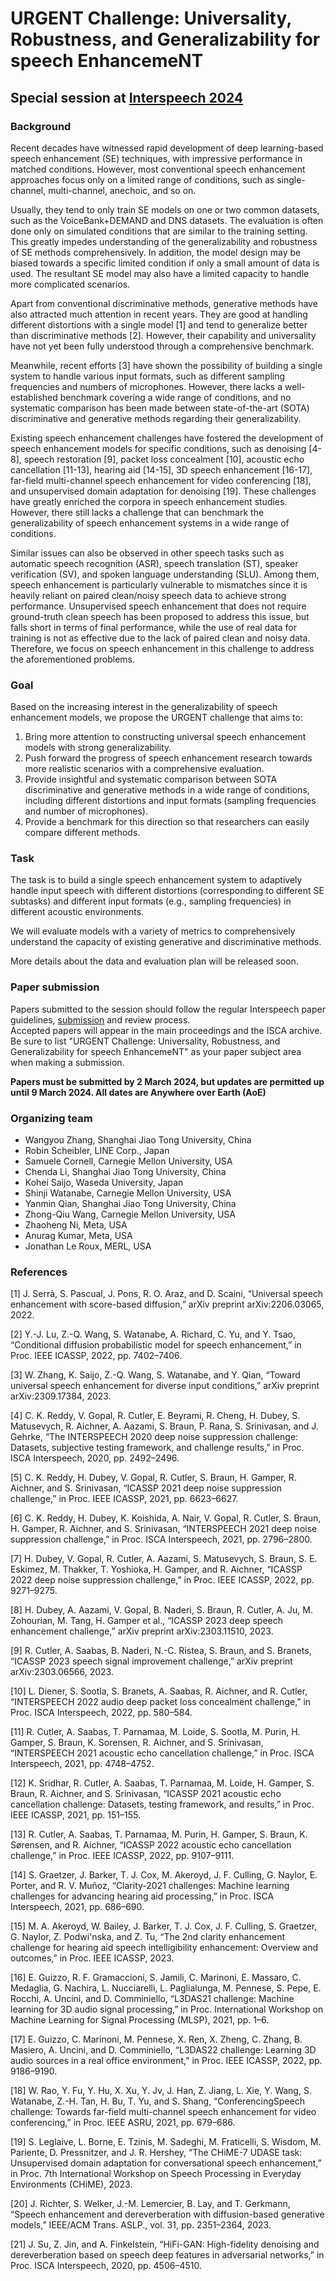 <!-- <img alt="Can Stock Photo www.canstockphoto.com / coraMax.  Used with permission." src="favicon.svg" width="40%"/> -->

# URGENT Challenge: Universality, Robustness, and Generalizability for speech EnhancemeNT
## Special session at [Interspeech 2024](https://www.interspeech2024.org) 

### Background

Recent decades have witnessed rapid development of deep learning-based speech enhancement (SE) techniques, with impressive performance in matched conditions. However, most conventional speech enhancement approaches focus only on a limited range of conditions, such as single-channel, multi-channel, anechoic, and so on.

Usually, they tend to only train SE models on one or two common datasets, such as the VoiceBank+DEMAND and DNS datasets. The evaluation is often done only on simulated conditions that are similar to the training setting. This greatly impedes understanding of the generalizability and robustness of SE methods comprehensively. In addition, the model design may be biased towards a specific limited condition if only a small amount of data is used. The resultant SE model may also have a limited capacity to handle more complicated scenarios.

Apart from conventional discriminative methods, generative methods have also attracted much attention in recent years. They are good at handling different distortions with a single model [1] and tend to generalize better than discriminative methods [2]. However, their capability and universality have not yet been fully understood through a comprehensive benchmark.

Meanwhile, recent efforts [3] have shown the possibility of building a single system to handle various input formats, such as different sampling frequencies and numbers of microphones. However, there lacks a well-established benchmark covering a wide range of conditions, and no systematic comparison has been made between state-of-the-art (SOTA) discriminative and generative methods regarding their generalizability.

Existing speech enhancement challenges have fostered the development of speech enhancement models for specific conditions, such as denoising [4-8], speech restoration [9], packet loss concealment [10], acoustic echo cancellation [11-13], hearing aid [14-15], 3D speech enhancement [16-17], far-field multi-channel speech enhancement for video conferencing [18], and unsupervised domain adaptation for denoising [19]. These challenges have greatly enriched the corpora in speech enhancement studies. However, there still lacks a challenge that can benchmark the generalizability of speech enhancement systems in a wide range of conditions.

Similar issues can also be observed in other speech tasks such as automatic speech recognition (ASR), speech translation (ST), speaker verification (SV), and spoken language understanding (SLU). Among them, speech enhancement is particularly vulnerable to mismatches since it is heavily reliant on paired clean/noisy speech data to achieve strong performance. Unsupervised speech enhancement that does not require ground-truth clean speech has been proposed to address this issue, but falls short in terms of final performance, while the use of real data for training is not as effective due to the lack of paired clean and noisy data. Therefore, we focus on speech enhancement in this challenge to address the aforementioned problems.


### Goal

Based on the increasing interest in the generalizability of speech enhancement models, we propose the URGENT challenge that aims to:
1. Bring more attention to constructing universal speech enhancement models with strong generalizability.
2. Push forward the progress of speech enhancement research towards more realistic scenarios with a comprehensive evaluation.
3. Provide insightful and systematic comparison between SOTA discriminative and generative methods in a wide range of conditions, including different distortions and input formats (sampling frequencies and number of microphones).
4. Provide a benchmark for this direction so that researchers can easily compare different methods.


### Task

The task is to build a single speech enhancement system to adaptively handle input speech with different distortions (corresponding to different SE subtasks) and different input formats (e.g., sampling frequencies) in different acoustic environments.

We will evaluate models with a variety of metrics to comprehensively understand the capacity of existing generative and discriminative methods.

More details about the data and evaluation plan will be released soon.


### Paper submission

Papers submitted to the session should follow the regular Interspeech paper guidelines, [submission](https://www.interspeech2024.org/paper-submission/) and review process.  <br> 
Accepted papers will appear in the main proceedings and the ISCA archive.  <br>
Be sure to list "URGENT Challenge: Universality, Robustness, and Generalizability for speech EnhancemeNT" as your paper subject area when making a submission. 

**Papers must be submitted by 2 March 2024, but updates are permitted up until 9 March 2024. All dates are Anywhere over Earth (AoE)**

### Organizing team

* Wangyou Zhang, Shanghai Jiao Tong University, China
* Robin Scheibler, LINE Corp., Japan
* Samuele Cornell, Carnegie Mellon University, USA
* Chenda Li, Shanghai Jiao Tong University, China
* Kohei Saijo, Waseda University, Japan
* Shinji Watanabe, Carnegie Mellon University, USA
* Yanmin Qian, Shanghai Jiao Tong University, China
* Zhong-Qiu Wang, Carnegie Mellon University, USA
* Zhaoheng Ni, Meta, USA
* Anurag Kumar, Meta, USA
* Jonathan Le Roux, MERL, USA


### References

[1] J. Serrà, S. Pascual, J. Pons, R. O. Araz, and D. Scaini, “Universal speech enhancement with score-based diffusion,” arXiv preprint arXiv:2206.03065, 2022.

[2] Y.-J. Lu, Z.-Q. Wang, S. Watanabe, A. Richard, C. Yu, and Y. Tsao, “Conditional diffusion probabilistic model for speech enhancement,” in Proc. IEEE ICASSP, 2022, pp. 7402–7406.

[3] W. Zhang, K. Saijo, Z.-Q. Wang, S. Watanabe, and Y. Qian, “Toward universal speech enhancement for diverse input conditions,” arXiv preprint arXiv:2309.17384, 2023.

[4] C. K. Reddy, V. Gopal, R. Cutler, E. Beyrami, R. Cheng, H. Dubey, S. Matusevych, R. Aichner, A. Aazami, S. Braun, P. Rana, S. Srinivasan, and J. Gehrke, “The INTERSPEECH 2020 deep noise suppression challenge: Datasets, subjective testing framework, and challenge results,” in Proc. ISCA Interspeech, 2020, pp. 2492–2496.

[5] C. K. Reddy, H. Dubey, V. Gopal, R. Cutler, S. Braun, H. Gamper, R. Aichner, and S. Srinivasan, “ICASSP 2021 deep noise suppression challenge,” in Proc. IEEE ICASSP, 2021, pp. 6623–6627.

[6] C. K. Reddy, H. Dubey, K. Koishida, A. Nair, V. Gopal, R. Cutler, S. Braun, H. Gamper, R. Aichner, and S. Srinivasan, “INTERSPEECH 2021 deep noise suppression challenge,” in Proc. ISCA Interspeech, 2021, pp. 2796–2800.

[7] H. Dubey, V. Gopal, R. Cutler, A. Aazami, S. Matusevych, S. Braun, S. E. Eskimez, M. Thakker, T. Yoshioka, H. Gamper, and R. Aichner, “ICASSP 2022 deep noise suppression challenge,” in Proc. IEEE ICASSP, 2022, pp. 9271–9275.

[8] H. Dubey, A. Aazami, V. Gopal, B. Naderi, S. Braun, R. Cutler, A. Ju, M. Zohourian, M. Tang, H. Gamper et al., “ICASSP 2023 deep speech enhancement challenge,” arXiv preprint arXiv:2303.11510, 2023.

[9] R. Cutler, A. Saabas, B. Naderi, N.-C. Ristea, S. Braun, and S. Branets, “ICASSP 2023 speech signal improvement challenge,” arXiv preprint arXiv:2303.06566, 2023.

[10] L. Diener, S. Sootla, S. Branets, A. Saabas, R. Aichner, and R. Cutler, “INTERSPEECH 2022 audio deep packet loss concealment challenge,” in Proc. ISCA Interspeech, 2022, pp. 580–584.

[11]  R. Cutler, A. Saabas, T. Parnamaa, M. Loide, S. Sootla, M. Purin, H. Gamper, S. Braun, K. Sorensen, R. Aichner, and S. Srinivasan, “INTERSPEECH 2021 acoustic echo cancellation challenge,” in Proc. ISCA Interspeech, 2021, pp. 4748–4752.

[12] K. Sridhar, R. Cutler, A. Saabas, T. Parnamaa, M. Loide, H. Gamper, S. Braun, R. Aichner, and S. Srinivasan, “ICASSP 2021 acoustic echo cancellation challenge: Datasets, testing framework, and results,” in Proc. IEEE ICASSP, 2021, pp. 151–155.

[13] R. Cutler, A. Saabas, T. Parnamaa, M. Purin, H. Gamper, S. Braun, K. Sørensen, and R. Aichner, “ICASSP 2022 acoustic echo cancellation challenge,” in Proc. IEEE ICASSP, 2022, pp. 9107–9111.

[14] S. Graetzer, J. Barker, T. J. Cox, M. Akeroyd, J. F. Culling, G. Naylor, E. Porter, and R. V. Muñoz, “Clarity-2021 challenges: Machine learning challenges for advancing hearing aid processing,” in Proc. ISCA Interspeech, 2021, pp. 686–690.

[15] M. A. Akeroyd, W. Bailey, J. Barker, T. J. Cox, J. F. Culling, S. Graetzer, G. Naylor, Z. Podwi'nska, and Z. Tu, “The 2nd clarity enhancement challenge for hearing aid speech intelligibility enhancement: Overview and outcomes,” in Proc. IEEE ICASSP, 2023.

[16] E. Guizzo, R. F. Gramaccioni, S. Jamili, C. Marinoni, E. Massaro, C. Medaglia, G. Nachira, L. Nucciarelli, L. Paglialunga, M. Pennese, S. Pepe, E. Rocchi, A. Uncini, and D. Comminiello, “L3DAS21 challenge: Machine learning for 3D audio signal processing,” in Proc. International Workshop on Machine Learning for Signal Processing (MLSP), 2021, pp. 1–6.

[17] E. Guizzo, C. Marinoni, M. Pennese, X. Ren, X. Zheng, C. Zhang, B. Masiero, A. Uncini, and D. Comminiello, “L3DAS22 challenge: Learning 3D audio sources in a real office environment,” in Proc. IEEE ICASSP, 2022, pp. 9186–9190.

[18] W. Rao, Y. Fu, Y. Hu, X. Xu, Y. Jv, J. Han, Z. Jiang, L. Xie, Y. Wang, S. Watanabe, Z.-H. Tan, H. Bu, T. Yu, and S. Shang, “ConferencingSpeech challenge: Towards far-field multi-channel speech enhancement for video conferencing,” in Proc. IEEE ASRU, 2021, pp. 679–686.

[19] S. Leglaive, L. Borne, E. Tzinis, M. Sadeghi, M. Fraticelli, S. Wisdom, M. Pariente, D. Pressnitzer, and J. R. Hershey, “The CHiME-7 UDASE task: Unsupervised domain adaptation for conversational speech enhancement,” in Proc. 7th International Workshop on Speech Processing in Everyday Environments (CHiME), 2023.

[20] J. Richter, S. Welker, J.-M. Lemercier, B. Lay, and T. Gerkmann, “Speech enhancement and dereverberation with diffusion-based generative models,” IEEE/ACM Trans. ASLP., vol. 31, pp. 2351–2364, 2023.

[21] J. Su, Z. Jin, and A. Finkelstein, “HiFi-GAN: High-fidelity denoising and dereverberation based on speech deep features in adversarial networks,” in Proc. ISCA Interspeech, 2020, pp. 4506–4510.
